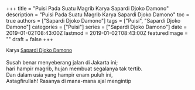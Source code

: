 +++
title = "Puisi Pada Suatu Magrib Karya Sapardi Djoko Damono"
description = "Puisi Pada Suatu Magrib Karya Sapardi Djoko Damono"
toc = true
authors = ["Sapardi Djoko Damono"]
tags = ["Puisi", "Sapardi Djoko Damono"]
categories = ["Puisi"]
series = ["Sapardi Djoko Damono"]
date = 2019-01-02T08:43:00Z
lastmod = 2019-01-02T08:43:00Z
featuredImage = ""
draft = false
+++

<div style="text-align: justify;">
<div style="font-size: small;">Karya <a href="/authors/sapardi-djoko-damono/" target="_blank">Sapardi Djoko Damono</a></div><br />
Susah benar menyeberang jalan di Jakarta ini;<br />hari hampir magrib, hujan membuat segalanya tak tertib.<br />Dan dalam usia yang hampir enam puluh ini,<br />Astagfirullah! Rasanya di mana-mana ajal mengintip</div>
